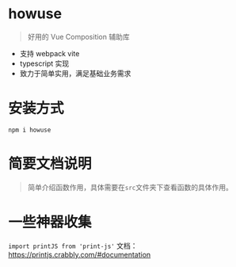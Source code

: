 # howuse

> 好用的 Vue Composition 辅助库

- 支持 webpack vite 
- typescript 实现
- 致力于简单实用，满足基础业务需求

# 安装方式

`npm i howuse`

# 简要文档说明

> 简单介绍函数作用，具体需要在`src`文件夹下查看函数的具体作用。

# 一些神器收集
`import printJS from 'print-js'`
文档： https://printjs.crabbly.com/#documentation

